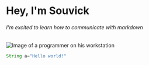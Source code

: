 # Hey, I'm Souvick
###### I'm excited to learn how to communicate with markdown
![Image of a programmer on his workstation](https://www.springboard.com/blog/wp-content/uploads/2022/06/coding.png)
```Java
String a="Hello world!"
```
